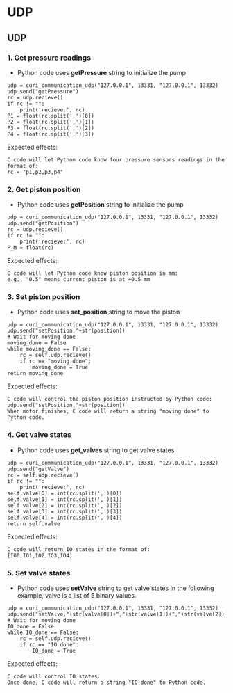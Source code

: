 # UDP 
## UDP
### 1. Get pressure readings
+ Python code uses **getPressure** string to initialize the pump
```
udp = curi_communication_udp("127.0.0.1", 13331, "127.0.0.1", 13332)
udp.send("getPressure")
rc = udp.recieve()
if rc != "":
    print('recieve:', rc)
P1 = float(rc.split(',')[0])
P2 = float(rc.split(',')[1])
P3 = float(rc.split(',')[2])
P4 = float(rc.split(',')[3])
```
Expected effects:
```
C code will let Python code know four pressure sensors readings in the format of:
rc = "p1,p2,p3,p4"
```

### 2. Get piston position
+ Python code uses **getPosition** string to initialize the pump
```
udp = curi_communication_udp("127.0.0.1", 13331, "127.0.0.1", 13332)
udp.send("getPosition")
rc = udp.recieve()
if rc != "":
    print('recieve:', rc)
P_M = float(rc)
```
Expected effects:
```
C code will let Python code know piston position in mm:
e.g., "0.5" means current piston is at +0.5 mm
```

### 3. Set piston position
+ Python code uses **set_position** string to move the piston
```
udp = curi_communication_udp("127.0.0.1", 13331, "127.0.0.1", 13332)
udp.send("setPosition,"+str(position))
# Wait for moving done
moving_done = False
while moving_done == False:
    rc = self.udp.recieve()
    if rc == "moving done":
        moving_done = True
return moving_done
```
Expected effects:
```
C code will control the piston position instructed by Python code:
udp.send("setPosition,"+str(position))
When motor finishes, C code will return a string "moving done" to Python code.
```

### 4. Get valve states
+ Python code uses **get_valves** string to get valve states
```
udp = curi_communication_udp("127.0.0.1", 13331, "127.0.0.1", 13332)
udp.send("getValve")
rc = self.udp.recieve()
if rc != "":
    print('recieve:', rc)
self.valve[0] = int(rc.split(',')[0])
self.valve[1] = int(rc.split(',')[1])
self.valve[2] = int(rc.split(',')[2])
self.valve[3] = int(rc.split(',')[3])
self.valve[4] = int(rc.split(',')[4])
return self.valve
```
Expected effects:
```
C code will return IO states in the format of:
[IO0,IO1,IO2,IO3,IO4]
```

### 5. Set valve states
+ Python code uses **setValve** string to get valve states
In the following example, valve is a list of 5 binary values.
```
udp = curi_communication_udp("127.0.0.1", 13331, "127.0.0.1", 13332)
udp.send("setValve,"+str(valve[0])+","+str(valve[1])+","+str(valve[2])+","+str(valve[3])+","+str(valve[4]))
# Wait for moving done
IO_done = False
while IO_done == False:
    rc = self.udp.recieve()
    if rc == "IO done":
        IO_done = True
```
Expected effects:
```
C code will control IO states.
Once done, C code will return a string "IO done" to Python code.
```

